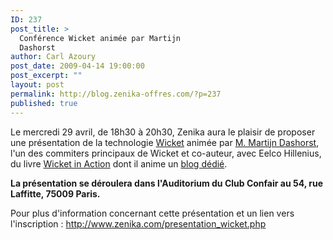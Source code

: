 ```yaml
---
ID: 237
post_title: >
  Conférence Wicket animée par Martijn
  Dashorst
author: Carl Azoury
post_date: 2009-04-14 19:00:00
post_excerpt: ""
layout: post
permalink: http://blog.zenika-offres.com/?p=237
published: true
---
```

<p>Le mercredi 29 avril, de 18h30 à 20h30, Zenika aura le plaisir de proposer une présentation de la technologie <a href="http://wicket.apache.org/">Wicket</a> animée par <a href="http://martijndashorst.com/blog/">M. Martijn Dashorst</a>, l'un des commiters principaux de Wicket et co-auteur, avec Eelco Hillenius, du livre <a href="http://www.manning.com/dashorst/">Wicket in Action</a> dont il anime un <a href="http://wicketinaction.com/">blog dédié</a>.</p> <p><strong>La présentation se déroulera dans l'Auditorium du Club Confair au 54, rue Laffitte, 75009 Paris.</strong></p> <p>Pour plus d'information concernant cette présentation et un lien vers l'inscription&nbsp;: <a href="http://www.zenika.com/presentation_wicket.php">http://www.zenika.com/presentation_wicket.php</a></p>